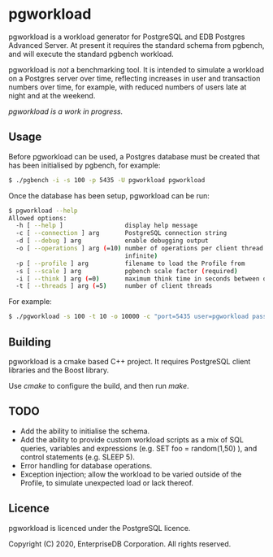 # pgworkload

pgworkload is a workload generator for PostgreSQL and EDB Postgres Advanced 
Server. At present it requires the standard schema from pgbench, and will 
execute the standard pgbench workload.

pgworkload is *not* a benchmarking tool. It is intended to simulate a workload
on a Postgres server over time, reflecting increases in user and transaction 
numbers over time, for example, with reduced numbers of users late at night
and at the weekend.

*pgworkload is a work in progress.*

## Usage

Before pgworkload can be used, a Postgres database must be created that has 
been initialised by pgbench, for example:

```bash
$ ./pgbench -i -s 100 -p 5435 -U pgworkload pgworkload
```

Once the database has been setup, pgworkload can be run:

```bash
$ pgworkload --help
Allowed options:
  -h [ --help ]                 display help message
  -c [ --connection ] arg       PostgreSQL connection string
  -d [ --debug ] arg            enable debugging output
  -o [ --operations ] arg (=10) number of operations per client thread (-1 == 
                                infinite)
  -p [ --profile ] arg          filename to load the Profile from
  -s [ --scale ] arg            pgbench scale factor (required)
  -i [ --think ] arg (=0)       maximum think time in seconds between queries
  -t [ --threads ] arg (=5)     number of client threads

```

For example:

```bash
$ ./pgworkload -s 100 -t 10 -o 10000 -c "port=5435 user=pgworkload password=pgworkload dbname=pgworkload"
```

## Building

pgworkload is a cmake based C++ project. It requires PostgreSQL client 
libraries and the Boost library.

Use *cmake* to configure the build, and then run *make*.

## TODO

* Add the ability to initialise the schema.
* Add the ability to provide custom workload scripts as a mix of SQL 
queries, variables and expressions 
(e.g. SET foo = random(1,50) ), and control statements (e.g. SLEEP 5).
* Error handling for database operations.
* Exception injection; allow the workload to be varied outside of the 
Profile, to simulate unexpected load or lack thereof.

## Licence

pgworkload is licenced under the PostgreSQL licence.

Copyright (C) 2020, EnterpriseDB Corporation. All rights reserved.